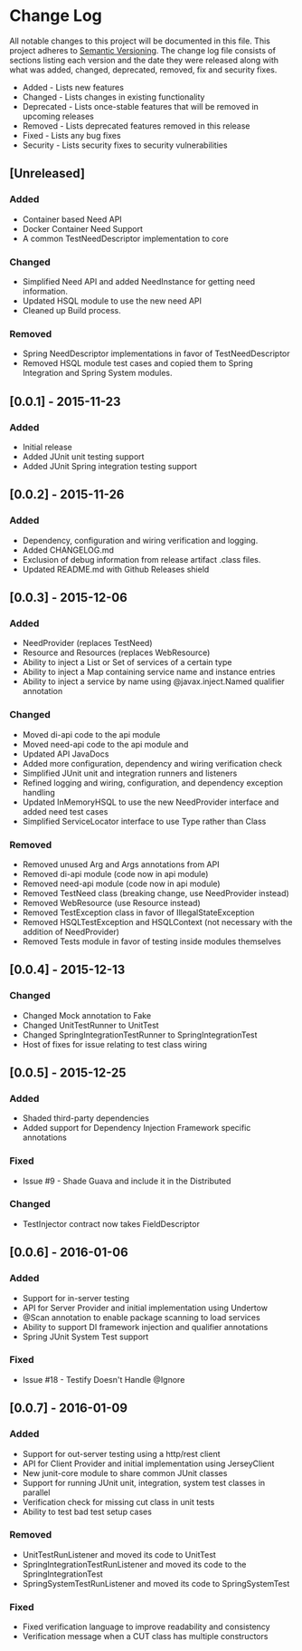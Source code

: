 # Change Log
All notable changes to this project will be documented in this file. This project
adheres to [Semantic Versioning](http://semver.org/). The change log file consists
of sections listing each version and the date they were released along with what
was added, changed, deprecated, removed, fix and security fixes.

- Added - Lists new features
- Changed - Lists changes in existing functionality
- Deprecated -  Lists once-stable features that will be removed in upcoming releases
- Removed - Lists deprecated features removed in this release
- Fixed - Lists any bug fixes
- Security - Lists security fixes to security vulnerabilities

## [Unreleased]
### Added
- Container based Need API
- Docker Container Need Support
- A common TestNeedDescriptor implementation to core

### Changed
- Simplified Need API and added NeedInstance for getting need information.
- Updated HSQL module to use the new need API
- Cleaned up Build process.

### Removed
- Spring NeedDescriptor implementations in favor of TestNeedDescriptor
- Removed HSQL module test cases and copied them to Spring Integration and Spring System modules.

## [0.0.1] - 2015-11-23
### Added
- Initial release
- Added JUnit unit testing support
- Added JUnit Spring integration testing support

## [0.0.2] - 2015-11-26
### Added
- Dependency, configuration and wiring verification and logging.
- Added CHANGELOG.md
- Exclusion of debug information from release artifact .class files.
- Updated README.md with Github Releases shield

## [0.0.3] - 2015-12-06
### Added
- NeedProvider (replaces TestNeed)
- Resource and Resources (replaces WebResource)
- Ability to inject a List or Set of services of a certain type
- Ability to inject a Map containing service name and instance entries
- Ability to inject a service by name using @javax.inject.Named qualifier annotation

### Changed
- Moved di-api code to the api module
- Moved need-api code to the api module and
- Updated API JavaDocs
- Added more configuration, dependency and wiring verification check
- Simplified JUnit unit and integration runners and listeners
- Refined logging and wiring, configuration, and dependency exception handling
- Updated InMemoryHSQL to use the new NeedProvider interface and added need test cases
- Simplified ServiceLocator interface to use Type rather than Class

### Removed
- Removed unused Arg and Args annotations from API
- Removed di-api module (code now in api module)
- Removed need-api module (code now in api module)
- Removed TestNeed class (breaking change, use NeedProvider instead)
- Removed WebResource (use Resource instead)
- Removed TestException class in favor of IllegalStateException
- Removed HSQLTestException and HSQLContext (not necessary with the addition of NeedProvider)
- Removed Tests module in favor of testing inside modules themselves

## [0.0.4] - 2015-12-13
### Changed
- Changed Mock annotation to Fake
- Changed UnitTestRunner to UnitTest
- Changed SpringIntegrationTestRunner to SpringIntegrationTest
- Host of fixes for issue relating to test class wiring

## [0.0.5] - 2015-12-25
### Added
- Shaded third-party dependencies
- Added support for Dependency Injection Framework specific annotations

### Fixed
 - Issue #9 - Shade Guava and include it in the Distributed

### Changed
- TestInjector contract now takes FieldDescriptor

## [0.0.6] - 2016-01-06
### Added
- Support for in-server testing
- API for Server Provider and initial implementation using Undertow
- @Scan annotation to enable package scanning to load services
- Ability to support DI framework injection and qualifier annotations
- Spring JUnit System Test support

### Fixed
- Issue #18 - Testify Doesn't Handle @Ignore

## [0.0.7] - 2016-01-09
### Added
- Support for out-server testing using a http/rest client
- API for Client Provider and initial implementation using JerseyClient
- New junit-core module to share common JUnit classes
- Support for running JUnit unit, integration, system test classes in parallel
- Verification check for missing cut class in unit tests
- Ability to test bad test setup cases

### Removed
- UnitTestRunListener and moved its code to UnitTest
- SpringIntegrationTestRunListener and moved its code to the SpringIntegrationTest
- SpringSystemTestRunListener and moved its code to SpringSystemTest

### Fixed
- Fixed verification language to improve readability and consistency
- Verification message when a CUT class has multiple constructors
